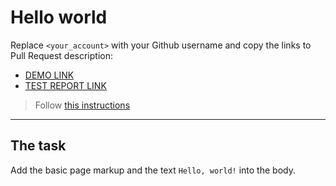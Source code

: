 # Hello world
Replace `<your_account>` with your Github username and copy the links to Pull Request description:
- [DEMO LINK](https://IVxVI.github.io/layout_hello-world/)
- [TEST REPORT LINK](https://IVxVI.github.io/layout_hello-world/report/html_report/)

> Follow [this instructions](https://mate-academy.github.io/layout_task-guideline/#how-to-solve-the-layout-tasks-on-github)
___

## The task 
Add the basic page markup and the text `Hello, world!` into the body.
